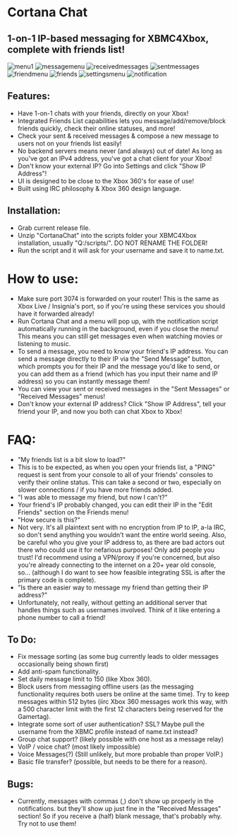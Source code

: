 # Cortana Chat
## 1-on-1 IP-based messaging for XBMC4Xbox, complete with friends list!
![menu1](https://github.com/faithvoid/script.cortanachat/assets/56975081/638e1f82-708d-4ca5-bea8-d17300487b60)
![messagemenu](https://github.com/faithvoid/script.cortanachat/assets/56975081/bccf1a84-b0b0-4cfe-81a1-f50ffa5edfec)
![receivedmessages](https://github.com/faithvoid/script.cortanachat/assets/56975081/9f3db6d2-5332-49dd-b7f9-2c79c46cb492)
![sentmessages](https://github.com/faithvoid/script.cortanachat/assets/56975081/d55d4b84-b81b-4800-b709-53312443b83b)
![friendmenu](https://github.com/faithvoid/script.cortanachat/assets/56975081/84673169-a13f-4b2b-a4e6-1d1747947dc0)
![friends](https://github.com/faithvoid/script.cortanachat/assets/56975081/b0f9de41-05fe-43e1-a6c7-76829861c467)
![settingsmenu](https://github.com/faithvoid/script.cortanachat/assets/56975081/7652fcc7-3e96-4bae-9eca-4335adfbb6fe)
![notification](https://github.com/faithvoid/script.cortanachat/assets/56975081/a9498a0d-9fea-4338-9abe-5d48e901239e)

## Features:
- Have 1-on-1 chats with your friends, directly on your Xbox!
- Integrated Friends List capabilities lets you message/add/remove/block friends quickly, check their online statuses, and more!
- Check your sent & received messages & compose a new message to users not on your friends list easily!
- No backend servers means never (and always) out of date! As long as you've got an IPv4 address, you've got a chat client for your Xbox!
- Don't know your external IP? Go into Settings and click "Show IP Address"!
- UI is designed to be close to the Xbox 360's for ease of use!
- Built using IRC philosophy & Xbox 360 design language.

## Installation:
- Grab current release file.
- Unzip "CortanaChat" into the scripts folder your XBMC4Xbox installation, usually "Q:/scripts/". DO NOT RENAME THE FOLDER!
- Run the script and it will ask for your username and save it to name.txt.

# How to use:
- Make sure port 3074 is forwarded on your router! This is the same as Xbox Live / Insignia's port, so if you're using these services you should have it forwarded already!
- Run Cortana Chat and a menu will pop up, with the notification script automatically running in the background, even if you close the menu! This means you can still get messages even when watching movies or listening to music.
- To send a message, you need to know your friend's IP address. You can send a message directly to their IP via the "Send Message" button, which prompts you for their IP and the message you'd like to send, or you can add them as a friend (which has you input their name and IP address) so you can instantly message them!
- You can view your sent or received messages in the "Sent Messages" or "Received Messages" menus!
- Don't know your external IP address? Click "Show IP Address", tell your friend your IP, and now you both can chat Xbox to Xbox!

# FAQ:
- "My friends list is a bit slow to load?"
- This is to be expected, as when you open your friends list, a "PING" request is sent from your console to all of your friends' consoles to verify their online status. This can take a second or two, especially on slower connections / if you have more friends added.
- "I was able to message my friend, but now I can't?"
- Your friend's IP probably changed, you can edit their IP in the "Edit Friends" section on the Friends menu!
- "How secure is this?"
- Not very. It's all plaintext sent with no encryption from IP to IP, a-la IRC, so don't send anything you wouldn't want the entire world seeing. Also, be careful who you give your IP address to, as there are bad actors out there who could use it for nefarious purposes! Only add people you trust! I'd recommend using a VPN/proxy if you're concerned, but also you're already connecting to the internet on a 20+ year old console, so... (although I do want to see how feasible integrating SSL is after the primary code is complete).
- "Is there an easier way to message my friend than getting their IP address?"
- Unfortunately, not really, without getting an additional server that handles things such as usernames involved. Think of it like entering a phone number to call a friend!

## To Do:
- Fix message sorting (as some bug currently leads to older messages occasionally being shown first)
- Add anti-spam functionality.
- Set daily message limit to 150 (like Xbox 360).
- Block users from messaging offline users (as the messaging functionality requires both users be online at the same time). 
  Try to keep messages within 512 bytes (iirc Xbox 360 messages work this way, with a 500 character limit with the first 12 characters being reserved for the Gamertag).
- Integrate some sort of user authentication? SSL? Maybe pull the username from the XBMC profile instead of name.txt instead?
- Group chat support? (likely possible with one host as a message relay)
- VoIP / voice chat? (most likely impossible)
- Voice Messages(?) (Still unlikely, but more probable than proper VoIP.)
- Basic file transfer? (possible, but needs to be there for a reason). 

## Bugs:
- Currently, messages with commas (,) don't show up properly in the notifications. but they'll show up just fine in the "Received Messages" section! So if you receive a (half) blank message, that's probably why. Try not to use them!
